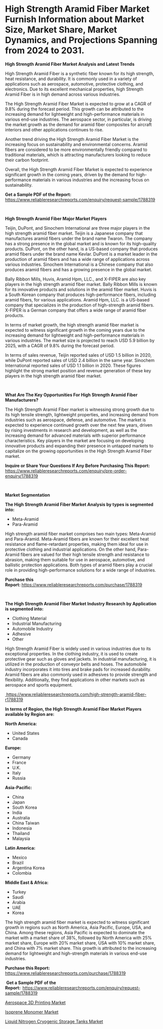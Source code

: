 <p><h1>High Strength Aramid Fiber Market Furnish Information about Market Size, Market Share, Market Dynamics, and Projections Spanning from 2024 to 2031.</h1></p><p><strong>High Strength Aramid Fiber Market Analysis and Latest Trends</strong></p>
<p><p>High Strength Aramid Fiber is a synthetic fiber known for its high strength, heat resistance, and durability. It is commonly used in a variety of applications such as aerospace, automotive, protective clothing, and electronics. Due to its excellent mechanical properties, high Strength Aramid Fiber is in high demand across various industries.</p><p>The High Strength Aramid Fiber Market is expected to grow at a CAGR of 9.8% during the forecast period. This growth can be attributed to the increasing demand for lightweight and high-performance materials in various end-use industries. The aerospace sector, in particular, is driving the market growth as the demand for aramid fiber composites for aircraft interiors and other applications continues to rise.</p><p>Another trend driving the High Strength Aramid Fiber Market is the increasing focus on sustainability and environmental concerns. Aramid fibers are considered to be more environmentally friendly compared to traditional materials, which is attracting manufacturers looking to reduce their carbon footprint.</p><p>Overall, the High Strength Aramid Fiber Market is expected to experience significant growth in the coming years, driven by the demand for high-performance materials in various industries and the increasing focus on sustainability.</p></p>
<p><strong>Get a Sample PDF of the Report:&nbsp;</strong> <a href="https://www.reliableresearchreports.com/enquiry/request-sample/1788319">https://www.reliableresearchreports.com/enquiry/request-sample/1788319</a></p>
<p>&nbsp;</p>
<p><strong>High Strength Aramid Fiber Major Market Players</strong></p>
<p><p>Teijin, DuPont, and Sinochem International are three major players in the high strength aramid fiber market. Teijin is a Japanese company that manufactures aramid fibers under the brand name Twaron. The company has a strong presence in the global market and is known for its high-quality products. DuPont, on the other hand, is a US-based company that produces aramid fibers under the brand name Kevlar. DuPont is a market leader in the production of aramid fibers and has a wide range of applications across various industries. Sinochem International is a Chinese company that also produces aramid fibers and has a growing presence in the global market.</p><p>Bally Ribbon Mills, Huvis, Aramid Hpm, LLC., and X-FIPER are also key players in the high strength aramid fiber market. Bally Ribbon Mills is known for its innovative products and solutions in the aramid fiber market. Huvis is a South Korean company that produces high-performance fibers, including aramid fibers, for various applications. Aramid Hpm, LLC. is a US-based company that specializes in the production of high-strength aramid fibers. X-FIPER is a German company that offers a wide range of aramid fiber products.</p><p>In terms of market growth, the high strength aramid fiber market is expected to witness significant growth in the coming years due to the increasing demand for lightweight and high-performance materials in various industries. The market size is projected to reach USD 5.9 billion by 2025, with a CAGR of 9.8% during the forecast period.</p><p>In terms of sales revenue, Teijin reported sales of USD 1.5 billion in 2020, while DuPont reported sales of USD 2.4 billion in the same year. Sinochem International reported sales of USD 1.1 billion in 2020. These figures highlight the strong market position and revenue generation of these key players in the high strength aramid fiber market.</p></p>
<p>&nbsp;</p>
<p><strong>What Are The Key Opportunities For High Strength Aramid Fiber Manufacturers?</strong></p>
<p><p>The High Strength Aramid Fiber market is witnessing strong growth due to its high tensile strength, lightweight properties, and increasing demand from industries such as aerospace, defense, and automotive. The market is expected to experience continued growth over the next few years, driven by rising investments in research and development, as well as the increasing demand for advanced materials with superior performance characteristics. Key players in the market are focusing on developing innovative products and expanding their presence in untapped markets to capitalize on the growing opportunities in the High Strength Aramid Fiber market.</p></p>
<p><strong>Inquire or Share Your Questions If Any Before Purchasing This Report:</strong> <a href="https://www.reliableresearchreports.com/enquiry/pre-order-enquiry/1788319">https://www.reliableresearchreports.com/enquiry/pre-order-enquiry/1788319</a></p>
<p>&nbsp;</p>
<p><strong>Market Segmentation</strong></p>
<p><strong>The High Strength Aramid Fiber Market Analysis by types is segmented into:</strong></p>
<p><ul><li>Meta-Aramid</li><li>Para-Aramid</li></ul></p>
<p><p>High strength aramid fiber market comprises two main types: Meta-Aramid and Para-Aramid. Meta-Aramid fibers are known for their excellent heat resistance and flame-retardant properties, making them ideal for use in protective clothing and industrial applications. On the other hand, Para-Aramid fibers are valued for their high tensile strength and resistance to abrasion, making them suitable for use in aerospace, automotive, and ballistic protection applications. Both types of aramid fibers play a crucial role in providing high-performance solutions for a wide range of industries.</p></p>
<p><strong>Purchase this Report:&nbsp;</strong><a href="https://www.reliableresearchreports.com/purchase/1788319">https://www.reliableresearchreports.com/purchase/1788319</a></p>
<p>&nbsp;</p>
<p><strong>The High Strength Aramid Fiber Market Industry Research by Application is segmented into:</strong></p>
<p><ul><li>Clothing Material</li><li>Industrial Manufacturing</li><li>Automobile Industry</li><li>Adhesive</li><li>Other</li></ul></p>
<p><p>High Strength Aramid Fiber is widely used in various industries due to its exceptional properties. In the clothing industry, it is used to create protective gear such as gloves and jackets. In industrial manufacturing, it is utilized in the production of conveyor belts and hoses. The automobile industry incorporates it into tires and brake pads for increased durability. Aramid fibers are also commonly used in adhesives to provide strength and flexibility. Additionally, they find applications in other markets such as aerospace and sports equipment.</p></p>
<p><a href="https://www.reliableresearchreports.com/high-strength-aramid-fiber-r1788319">&nbsp;https://www.reliableresearchreports.com/high-strength-aramid-fiber-r1788319</a></p>
<p><strong>In terms of Region, the High Strength Aramid Fiber Market Players available by Region are:</strong></p>
<p>
    <p> <strong> North America: </strong>
        <ul>
            <li>United States</li>
            <li>Canada</li>
        </ul>
        </p> 
    <p> <strong> Europe: </strong>
        <ul>
            <li>Germany</li>
            <li>France</li>
            <li>U.K.</li>
            <li>Italy</li>
            <li>Russia</li>
        </ul>
        </p> 
    <p> <strong> Asia-Pacific: </strong>
        <ul>
            <li>China</li>
            <li>Japan</li>
            <li>South Korea</li>
            <li>India</li>
            <li>Australia</li>
            <li>China Taiwan</li>
            <li>Indonesia</li>
            <li>Thailand</li>
            <li>Malaysia</li>
        </ul>
        </p> 
    <p> <strong> Latin America: </strong>
        <ul>
            <li>Mexico</li>
            <li>Brazil</li>
            <li>Argentina Korea</li>
            <li>Colombia</li>
        </ul>
        </p> 
    <p> <strong> Middle East & Africa: </strong>
        <ul>
            <li>Turkey</li>
            <li>Saudi</li>
            <li>Arabia</li>
            <li>UAE</li>
            <li>Korea</li>
        </ul>
    </p>
    </p>
<p><p>The high strength aramid fiber market is expected to witness significant growth in regions such as North America, Asia Pacific, Europe, USA, and China. Among these regions, Asia Pacific is expected to dominate the market with a market share of 38%, followed by North America with 25% market share, Europe with 20% market share, USA with 10% market share, and China with 7% market share. This growth is attributed to the increasing demand for lightweight and high-strength materials in various end-use industries.</p></p>
<p><strong>Purchase this Report: </strong><a href="https://www.reliableresearchreports.com/purchase/1788319">https://www.reliableresearchreports.com/purchase/1788319</a></p>
<p>&nbsp;<strong>Get a Sample PDF of the Report:&nbsp;&nbsp;</strong><a href="https://www.reliableresearchreports.com/enquiry/request-sample/1788319">https://www.reliableresearchreports.com/enquiry/request-sample/1788319</a></p>
<p><strong></strong></p>
<p><p><a href="https://medium.com/@yeie266/global-aerospace-3d-printing-market-opportunities-and-forecast-for-period-from-2024-to-2031-6e6441f487da">Aerospace 3D Printing Market</a></p><p><a href="https://medium.com/@philipwolf32/isoprene-monomer-market-market-segmentation-geographical-regions-and-market-forcast-till-2031-7cf34a66da45">Isoprene Monomer Market</a></p><p><a href="https://github.com/myacatherineblakecaczo9vcsw/Market-Research-Report-List-3/blob/main/liquid-nitrogen-cryogenic-storage-tanks-market.md">Liquid Nitrogen Cryogenic Storage Tanks Market</a></p></p>